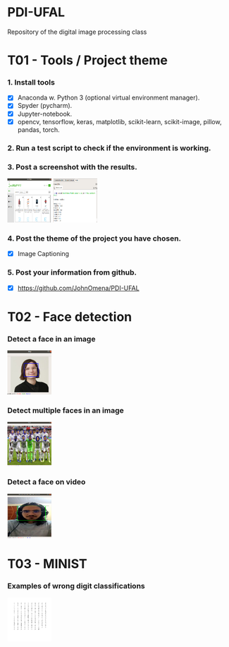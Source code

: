 # PDI-UFAL
Repository of the digital image processing class

# T01 - Tools / Project theme

### 1. Install tools

- [x] Anaconda w. Python 3 (optional virtual environment manager).
- [x] Spyder (pycharm).
- [x] Jupyter-notebook.
- [x] opencv, tensorflow, keras, matplotlib, scikit-learn, scikit-image, pillow, pandas, torch.

### 2. Run a test script to check if the environment is working.
### 3. Post a screenshot with the results.

<img src="screenshots/ambient.png" style=" width:100px ; height:100px " />

<img src="screenshots/packages.png" style=" width:100px ; height:100px " />

### 4. Post the theme of the project you have chosen.

- [x] Image Captioning

### 5. Post your information from github.

- [x] https://github.com/JohnOmena/PDI-UFAL


# T02 - Face detection

### Detect a face in an image

<img src="screenshots/woman_face_detection.png" style=" width:100px ; height:100px " />

### Detect multiple faces in an image

<img src="screenshots/time_face_detection.png" style=" width:100px ; height:100px " />

### Detect a face on video

<img src="screenshots/video_face_detection.png" style=" width:100px ; height:100px " />

# T03 - MINIST

### Examples of wrong digit classifications

<img src="screenshots/digit_wrong_classification.png" style=" width:100px ; height:100px " />
